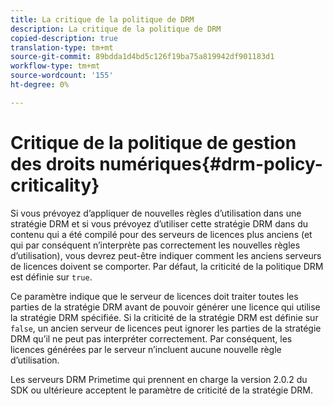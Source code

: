 ```yaml
---
title: La critique de la politique de DRM
description: La critique de la politique de DRM
copied-description: true
translation-type: tm+mt
source-git-commit: 89bdda1d4bd5c126f19ba75a819942df901183d1
workflow-type: tm+mt
source-wordcount: '155'
ht-degree: 0%

---
```



# Critique de la politique de gestion des droits numériques{#drm-policy-criticality}

Si vous prévoyez d’appliquer de nouvelles règles d’utilisation dans une stratégie DRM et si vous prévoyez d’utiliser cette stratégie DRM dans du contenu qui a été compilé pour des serveurs de licences plus anciens (et qui par conséquent n’interprète pas correctement les nouvelles règles d’utilisation), vous devrez peut-être indiquer comment les anciens serveurs de licences doivent se comporter. Par défaut, la criticité de la politique DRM est définie sur `true`.

Ce paramètre indique que le serveur de licences doit traiter toutes les parties de la stratégie DRM avant de pouvoir générer une licence qui utilise la stratégie DRM spécifiée. Si la criticité de la stratégie DRM est définie sur `false`, un ancien serveur de licences peut ignorer les parties de la stratégie DRM qu’il ne peut pas interpréter correctement. Par conséquent, les licences générées par le serveur n’incluent aucune nouvelle règle d’utilisation.

Les serveurs DRM Primetime qui prennent en charge la version 2.0.2 du SDK ou ultérieure acceptent le paramètre de criticité de la stratégie DRM.
